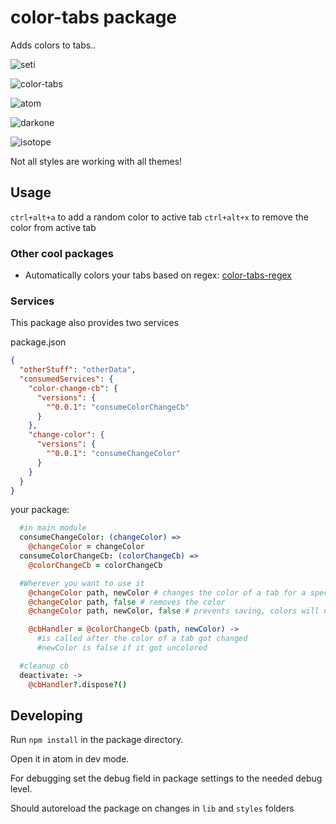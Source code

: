 # color-tabs package

Adds colors to tabs..

![seti](https://cloud.githubusercontent.com/assets/1881921/8502970/cf0522b2-21b7-11e5-919d-6d66f236de7a.png)

![color-tabs](https://cloud.githubusercontent.com/assets/1881921/8267564/90525440-1767-11e5-96de-565e02a1cc67.png)

![atom](https://cloud.githubusercontent.com/assets/1881921/8502967/ced57ddc-21b7-11e5-9782-7fbc733d40b1.png)

![darkone](https://cloud.githubusercontent.com/assets/1881921/8502968/cef22932-21b7-11e5-8619-349fa1182b0a.png)

![isotope](https://cloud.githubusercontent.com/assets/1881921/8502969/cefee492-21b7-11e5-9d5b-447df17ab4be.png)



Not all styles are working with all themes!


## Usage

`ctrl+alt+a` to add a random color to active tab
`ctrl+alt+x` to remove the color from active tab

### Other cool packages

- Automatically colors your tabs based on regex: [color-tabs-regex](https://atom.io/packages/color-tabs-regex)


### Services

This package also provides two services

package.json
```json
{
  "otherStuff": "otherData",
  "consumedServices": {
    "color-change-cb": {
      "versions": {
        "^0.0.1": "consumeColorChangeCb"
      }
    },
    "change-color": {
      "versions": {
        "^0.0.1": "consumeChangeColor"
      }
    }
  }
}
```

your package:
```coffee
  #in main module
  consumeChangeColor: (changeColor) =>
    @changeColor = changeColor
  consumeColorChangeCb: (colorChangeCb) =>
    @colorChangeCb = colorChangeCb

  #Wherever you want to use it
    @changeColor path, newColor # changes the color of a tab for a specific file path
    @changeColor path, false # removes the color
    @changeColor path, newColor, false # prevents saving, colors will not be persistent

    @cbHandler = @colorChangeCb (path, newColor) ->
      #is called after the color of a tab got changed
      #newColor is false if it got uncolored

  #cleanup cb
  deactivate: ->
    @cbHandler?.dispose?()
```

## Developing

Run `npm install` in the package directory.

Open it in atom in dev mode.

For debugging set the debug field in package settings to the needed debug level.

Should autoreload the package on changes in `lib` and `styles` folders
